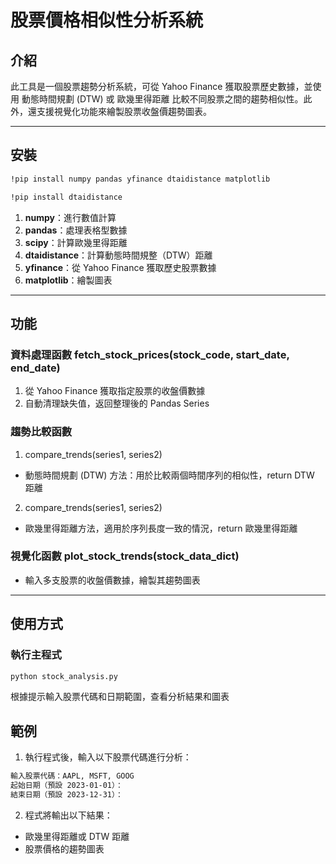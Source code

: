 # 股票價格相似性分析系統

## 介紹
此工具是一個股票趨勢分析系統，可從 Yahoo Finance 獲取股票歷史數據，並使用 動態時間規劃 (DTW) 或 歐幾里得距離 比較不同股票之間的趨勢相似性。此外，還支援視覺化功能來繪製股票收盤價趨勢圖表。

---

## 安裝
   ```bash
   !pip install numpy pandas yfinance dtaidistance matplotlib
   ```
   ```bash
   !pip install dtaidistance
   ```
1. **numpy**：進行數值計算
2. **pandas**：處理表格型數據
3. **scipy**：計算歐幾里得距離
4. **dtaidistance**：計算動態時間規整（DTW）距離
5. **yfinance**：從 Yahoo Finance 獲取歷史股票數據
6. **matplotlib**：繪製圖表
---

## 功能
### 資料處理函數 fetch_stock_prices(stock_code, start_date, end_date)
1. 從 Yahoo Finance 獲取指定股票的收盤價數據
2. 自動清理缺失值，返回整理後的 Pandas Series
### 趨勢比較函數
1. compare_trends(series1, series2)
- 動態時間規劃 (DTW) 方法：用於比較兩個時間序列的相似性，return DTW 距離
2. compare_trends(series1, series2)
- 歐幾里得距離方法，適用於序列長度一致的情況，return 歐幾里得距離
### 視覺化函數 plot_stock_trends(stock_data_dict)
- 輸入多支股票的收盤價數據，繪製其趨勢圖表

---

## 使用方式
### 執行主程式
```bash
python stock_analysis.py
```
根據提示輸入股票代碼和日期範圍，查看分析結果和圖表
## 範例
1. 執行程式後，輸入以下股票代碼進行分析：
```bash
輸入股票代碼：AAPL, MSFT, GOOG  
起始日期（預設 2023-01-01）：  
結束日期（預設 2023-12-31）：
 ```
2. 程式將輸出以下結果：
- 歐幾里得距離或 DTW 距離
- 股票價格的趨勢圖表
